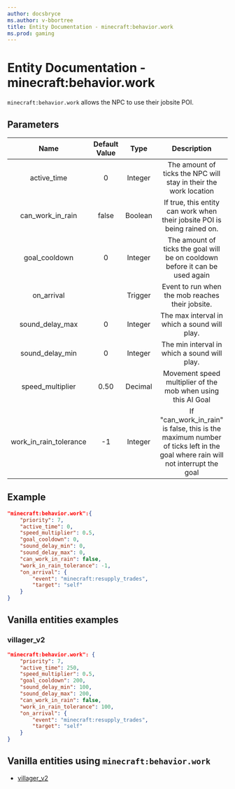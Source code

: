 ```yaml
---
author: docsbryce
ms.author: v-bbortree
title: Entity Documentation - minecraft:behavior.work
ms.prod: gaming
---
```


# Entity Documentation - minecraft:behavior.work

`minecraft:behavior.work` allows the NPC to use their jobsite POI.

## Parameters

| Name| Default Value| Type| Description |
|:-----------:|:-----------:|:-----------:|:-----------:|
| active_time| 0| Integer| The amount of ticks the NPC will stay in their the work location |
| can_work_in_rain| false| Boolean| If true, this entity can work when their jobsite POI is being rained on. |
| goal_cooldown| 0| Integer| The amount of ticks the goal will be on cooldown before it can be used again |
| on_arrival| | Trigger| Event to run when the mob reaches their jobsite. |
| sound_delay_max| 0| Integer| The max interval in which a sound will play. |
| sound_delay_min| 0| Integer| The min interval in which a sound will play. |
| speed_multiplier| 0.50| Decimal| Movement speed multiplier of the mob when using this AI Goal |
| work_in_rain_tolerance| -1| Integer| If "can_work_in_rain" is false, this is the maximum number of ticks left in the goal where rain will not interrupt the goal |

## Example

```json
"minecraft:behavior.work":{
    "priority": 7,
    "active_time": 0,
    "speed_multiplier": 0.5,
    "goal_cooldown": 0,
    "sound_delay_min": 0,
    "sound_delay_max": 0,
    "can_work_in_rain": false,
    "work_in_rain_tolerance": -1,
    "on_arrival": {
        "event": "minecraft:resupply_trades",
        "target": "self"
    }
}
```

## Vanilla entities examples

### villager_v2

```json
"minecraft:behavior.work": {
    "priority": 7,
    "active_time": 250,
    "speed_multiplier": 0.5,
    "goal_cooldown": 200,
    "sound_delay_min": 100,
    "sound_delay_max": 200,
    "can_work_in_rain": false,
    "work_in_rain_tolerance": 100,
    "on_arrival": {
        "event": "minecraft:resupply_trades",
        "target": "self"
    }
}
```


## Vanilla entities using `minecraft:behavior.work`

- [villager_v2](../../../../Source/VanillaBehaviorPack_Snippets/entities/villager_v2.md)

